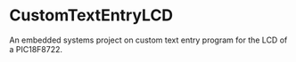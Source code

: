 # CustomTextEntryLCD
An embedded systems project on custom text entry program for the LCD of a PIC18F8722.
